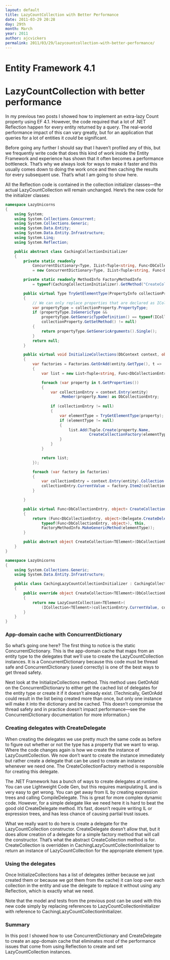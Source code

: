 ```yaml
---
layout: default
title: LazyCountCollection with Better Performance
date: 2011-03-29 20:28
day: 29th
month: March
year: 2011
author: ajcvickers
permalink: 2011/03/29/lazycountcollection-with-better-performance/
---
```


# Entity Framework 4.1
# LazyCountCollection with better performance

<p>In my previous two posts I showed how to implement an extra-lazy Count property using EF 4.1. However, the code required that a lot of .NET Reflection happen for every entity returned by a query. The real-world performance impact of this can vary greatly, but for an application that queries for a lot of entities it <em>could</em> be significant.</p>  <p>Before going any further I should say that I haven’t profiled any of this, but we frequently write code that does this kind of work inside the Entity Framework and experience has shown that it often becomes a performance bottleneck. That’s why we always look for ways to make it faster and this usually comes down to doing the work once and then caching the results for every subsequent use. That’s what I am going to show here.</p><p>All the Reflection code is contained in the collection initializer classes—the actual LazyCountCollection will remain unchanged. Here’s the new code for the initializer classes:</p>  

``` c#
namespace LazyUnicorns
{
    using System;
    using System.Collections.Concurrent;
    using System.Collections.Generic;
    using System.Data.Entity;
    using System.Data.Entity.Infrastructure;
    using System.Linq;
    using System.Reflection;

    public abstract class CachingCollectionInitializer
    {
        private static readonly
            ConcurrentDictionary<Type, IList<Tuple<string, Func<DbCollectionEntry, object>>>> Factories
            = new ConcurrentDictionary<Type, IList<Tuple<string, Func<DbCollectionEntry, object>>>>();

        private static readonly MethodInfo FactoryMethodInfo
            = typeof(CachingCollectionInitializer).GetMethod("CreateCollection");

        public virtual Type TryGetElementType(PropertyInfo collectionProperty)
        {
            // We can only replace properties that are declared as ICollection<T> and have a setter.
            var propertyType = collectionProperty.PropertyType;
            if (propertyType.IsGenericType &&
                propertyType.GetGenericTypeDefinition() == typeof(ICollection<>) &&
                collectionProperty.GetSetMethod() != null)
            {
                return propertyType.GetGenericArguments().Single();
            }
            return null;
        }

        public virtual void InitializeCollections(DbContext context, object entity)
        {
            var factories = Factories.GetOrAdd(entity.GetType(), t =>
            {
                var list = new List<Tuple<string, Func<DbCollectionEntry, object>>>();

                foreach (var property in t.GetProperties())
                {
                    var collectionEntry = context.Entry(entity)
                        .Member(property.Name) as DbCollectionEntry;
                    
                    if (collectionEntry != null)
                    {
                        var elementType = TryGetElementType(property);
                        if (elementType != null)
                        {
                            list.Add(Tuple.Create(property.Name,
                                     CreateCollectionFactory(elementType)));
                        }
                    }
                }

                return list;
            });

            foreach (var factory in factories)
            {
                var collectionEntry = context.Entry(entity).Collection(factory.Item1);
                collectionEntry.CurrentValue = factory.Item2(collectionEntry);
            }

        }

        public virtual Func<DbCollectionEntry, object> CreateCollectionFactory(Type elementType)
        {
            return (Func<DbCollectionEntry, object>)Delegate.CreateDelegate(
                typeof(Func<DbCollectionEntry, object>), this,
                FactoryMethodInfo.MakeGenericMethod(elementType));
        }

        public abstract object CreateCollection<TElement>(DbCollectionEntry collectionEntry);
    }
}

namespace LazyUnicorns
{
    using System.Collections.Generic;
    using System.Data.Entity.Infrastructure;

    public class CachingLazyCountCollectionInitializer : CachingCollectionInitializer
    {
        public override object CreateCollection<TElement>(DbCollectionEntry collectionEntry)
        {
            return new LazyCountCollection<TElement>(
                (ICollection<TElement>)collectionEntry.CurrentValue, collectionEntry);
        }
    }
}
```

<h3>App-domain cache with ConcurrentDictionary</h3>

<p>So what’s going one here? The first thing to notice is the static ConcurrentDictionary. This is the app-domain cache that maps from an entity type to the delegates that we’ll use to create the LazyCountCollection instances. It is a ConcurrentDictionary because this code must be thread safe and ConcurrentDictionary (used correctly) is one of the best ways to get thread safety.</p>

<p>Next look at the InitializeCollections method. This method uses GetOrAdd on the ConcurrentDictionary to either get the cached list of delegates for the entity type or create it if it doesn’t already exist. (Technically, GetOrAdd could result in the list being created more than once, but only one instance will make it into the dictionary and be cached. This doesn’t compromise the thread safety and in practice doesn’t impact performance—see the ConcurrentDictionary documentation for more information.)</p>

<h3>Creating delegates with CreateDelegate</h3>

<p>When creating the delegates we use pretty much the same code as before to figure out whether or not the type has a property that we want to wrap. Where the code changes again is how we create the instance of LazyCountCollection. We now don’t want to create the instance immediately but rather create a delegate that can be used to create an instance whenever we need one. The CreateCollectionFactory method is responsible for creating this delegate.</p>

<p>The .NET Framework has a bunch of ways to create delegates at runtime. You can use Lightweight Code Gen, but this requires manipulating IL and is very easy to get wrong. You can get away from IL by creating expression trees and calling CompileDelegate. This is great for more complex dynamic code. However, for a simple delegate like we need here it is hard to beat the good old CreateDelegate method. It’s fast, doesn’t require writing IL or expression trees, and has less chance of causing partial trust issues.</p>

<p>What we really want to do here is create a delegate for the LazyCountCollection constructor. CreateDelegate doesn’t allow that, but it does allow creation of a delegate for a simple factory method that will call the constructor. That’s what the abstract CreateCollection method is for. CreateCollection is overridden in CachingLazyCountCollectionInitializer to return an instance of LazyCountCollection for the appropriate element type.</p>

<h3>Using the delegates</h3>

<p>Once InitializeCollections has a list of delegates (either because we just created them or because we got them from the cache) it can loop over each collection in the entity and use the delegate to replace it without using any Reflection, which is exactly what we need.</p>

<p>Note that the model and tests from the previous post can be used with this new code simply by replacing references to LazyCountCollectionInitializer with reference to CachingLazyCountCollectionInitializer.</p>

<h3>Summary</h3>

<p>In this post I showed how to use ConcurrentDictionary and CreateDelegate to create an app-domain cache that eliminates most of the performance issues that come from using Reflection to create and set LazyCountCollection instances.</p>
